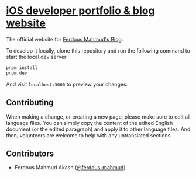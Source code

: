 # [iOS developer portfolio & blog website](https://ferdous-mahmud.me)

The official website for [Ferdous Mahmud's Blog](https://ferdous-mahmud.me).

To develop it locally, clone this repository and run the following command to start the local dev server:

```bash
pnpm install
pnpm dev
```

And visit `localhost:3000` to preview your changes.

## Contributing

When making a change, or creating a new page, please make sure to edit all language files. You can simply copy the content of the edited English document (or the edited paragraph) and apply it to other language files. And then, volunteers are welcome to help with any untranslated sections.

## Contributors

- Ferdous Mahmud Akash ([@ferdous-mahmud](https://github.com/ferdous-mahmud))
